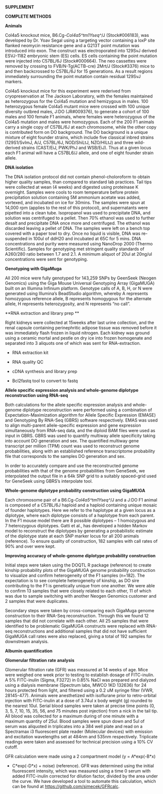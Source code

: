 **SUPPLEMENT**

**COMPLETE METHODS**

**Animals**

Col4a5 knockout mice, B6.Cg-*Col4a5^tm1Yseq^*/J (Stock\#006183), was
developed by Dr. Yoav Segal using a targeting vector containing a loxP
site flanked neomycin resistance gene and a G213T point mutation was
introduced into exon. The construct was electroporated into 129SvJ
derived ESVJ-1182 embryonic stem (ES) cells. ES cells containing the
point mutation were injected into C57BL/6J (Stock\#000664). The neo
cassettes were removed by crossing to FVB/N-Tg(ACTB-cre) 2Mrt/J
(Stock\#3376) mice to and then backcrossed to C57BL/6J for 15
generations. As a result regions immediately surrounding the point
mutation contain residual 129SvJ markers.

Col4a5 knockout mice for this experiment were rederived from
cryopreservation at The Jackson Laboratory, with the females maintained
as heterozygous for the Col4a5 mutation and hemizygous in males. 100
heterozygous female Col4a5 mutant mice were crossed with 100 unique
diversity outbred males, J:DO (JR\#009376), to generate a cohort of 100
males and 100 female F1 animals, where females were heterozygous of the
Col4a5 mutation and males were homozygous. Each of the 200 F1 animals
carry a single copy of C57BL/6J at each chromosome, while the other copy
is contributed form on DO background. The DO background is a unique
mixture of eight founder strains, which include five classical inbred
strains (129S1/SvImJ, A/J, C57BL/6J, NOD/ShiLtJ, NZO/HILtJ) and three
wild-derived strains (CAST/EiJ, PWK/PhJ and WSB/EiJ). Thus at a given
locus each F1 animal will have a C57BL6/J allele, and one of eight
founder strain allele.

**DNA isolation**

The DNA isolation protocol did not contain phenol-choloroform to obtain
higher quality samples, than compared to standard lab practices. Tail
tips were collected at wean (4 weeks) and digested using proteinase K
overnight. Samples were cools to room temperature before protein
precipitation solution containing 5M ammonium acetate was added,
vortexed, and incubated on ice for 30mins. The samples were spun at
14,000 rpm (applies to the rest of this protocol), and supernatants were
pipetted into a clean tube. Isopropanol was used to precipitate DNA, and
solution was centrifuged to a pellet. Then 70% ethanol was used to
further desalt and precipitate DNA once more and centrifuged. The
ethanol was discarded leaving a pellet of DNA. The samples were left on
a bench top covered with a paper towl to dry. Once no liquid is visible,
DNA was re-suspended in 100ul of ddH20 and incubated at 65C for 5 mins.
DNA concentrations and purity were measured using NanoDrop 2000 (Thermo
Scientific). Samples for genotyping met stringent quality standards of
A260/280 ratio between 1.7 and 2.1. A minimum aliquot of 20ul at 20ng/ul
concentrations were sent for genotyping.

**Genotyping with GigaMuga**

All 200 mice were fully genotyped for 143,259 SNPs by GeenSeek (Neogen
Genomics) using the Giga Mouse Universal Genotyping Array (GigaMUGA)
built on an Illumina Infinium platform. Genotype calls of A, B, H, or N
were generated using Illumina’s BeadStudio algorithm, whereby A
represents homozygous reference allele, B represents homogygous for the
alternate allele, H represents heterozygosity, and N represents “no
call”.

**RNA extraction and library prep **

Right kidneys were collected at 15weeks after last urine collection, and
the renal capsule containing perinephritic adipose tissue was removed
before it was immediately flash frozen in liquid nitrogen. Each kidney
was ground using a ceramic mortal and pestle on dry ice into frozen
homogenate and separated into 3 aliquots one of which was sent for
RNA-extraction.

-   RNA extraction kit

-   RNA quality QC

-   cDNA synthesis and library prep

-   Bcl2fastq tool to convert to fastq

**Allele specific expression analysis and whole-genome diplotype
reconstruction using RNA-seq**

Both calculations for the allele specific expression analysis and
whole-genome diplotype reconstruction were performed using a combination
of Expectation-Maximization algorithm for Allele Specific Expression
(EMASE) and Genotyping By RNA-Seq (GBRS) software respectively. EMAS was
used to align multi-parent allele-specific expression and gene
expression simultaneously from RNA-seq data, and the diploid BAM files
were used as input in GBRS. GBRS was used to quantify multiway allele
specificity taking into account DO generation and sex. The quantified
multiway gene transcript per million (TPM) count was used to reconstruct
genome probabilities, along with an established reference transcriptome
probability file that corresponds to the samples DO generation and sex.

In order to accurately compare and use the reconstructed genome
probabilities with that of the genome probabilities from GeneSeek, we
interpolated the output file in a 64k SNP grid to a suitably spaced-grid
used for GeneSeek using GBRS’s interpolate tool.

**Whole-genome diplotype probability construction using GigaMUGA**

Each chromosome pair of a B6.Cg-*Col4a5^tm1Yseq^*/J and a J:DO F1 animal
is composed of a C57BL/6J haploid and a haploid containing unique mosaic
of founder haplotypes. Here we refer to the haplotype at a given locus
as a diplotype, where each diplotype consists of a haplotype from each
parent. In the F1 mouse model there are 8 possible diplotypes – 1
homozygous and 7 heterozygous diplotypes. Gatti et al., has developed a
hidden Markov model to reconstruct the diplotypes by generating a
probabilistic estimate of the diplotype state at each SNP marker locus
for all 200 animals (reference). To ensure quality of construction, 182
samples with call rates of 90% and over were kept.

**Improving accuracy of whole-genome diplotype probability
construction**

Initial steps were taken using the DOQTL R package (reference) to create
kinship probability plots of the GigaMUGA genome probability
construction to visualize and confirm heterogeneity of the F1 samples
(n=182). The expectation is to see complete heterogeneity of kinship, as
DO sire contributing to the F1 is genetically unique from one another.
We were able to confirm 13 samples that were closely related to each
other, 11 of which was due to sample switching with another Neogen
Genomics customer and 2 samples that were duplicates.

Secondary steps were taken by cross-comparing each GigaMuga genome
construction to their RNA-Seq reconstruction. Through this we found 12
samples that did not correlate with each other. All 25 samples that were
identified to be problematic GigaMUGA constructs were replaced with
RNA-seq reconstructions and additional samples that did not have
sufficient GigaMUGA call rates were also replaced, giving a total of 192
samples for downstream analysis.

**Albumin quantification**

**Glomerular filtration rate analysis**

Glomerular filtration rate (GFR) was measured at 14 weeks of age. Mice
were weighed one week prior to testing to establish dosage of
FITC-inulin. A 5% FITC-inulin (Sigma, F3272) in 0.85% NaCl was prepared
and dialyzed using a dialysis membrane (Spectrum labs, MWCO 1KD 132636)
for 24 hours protected from light, and filtered using a 0.2 uM syringe
filter (VWR, 28145-477). Animals were anesthetized with isoflurane prior
to retro-orbital injection with FITC-inulin at a dose of 3.74ul x body
weight (g) rounded to the nearest 10ul. Serial blood samples were taken
at precise time points (0, 3, 5, 7, 10, 15, 35, 56, and 75 minutes post
injection) from a nick in the tail tip. All blood was collected for a
maximum during of one minute with a maximum quantity of 25ul. Blood
samples were spun down and 5ul of serum was aliquoted in triplicates
into a 384 well plate and read on a Spectramax i3 fluorescent plate
reader (Molecular devices) with emission and excitation wavelengths set
at 484nm and 535nm respectively. Triplicate readings were taken and
assessed for technical precision using a 10% CV cutoff.

GFR calculation were made using a 2 compartment model (y = A\*exp(-B\*x)
+ C\*exp(-D\*x) + noise) (reference). GFR was determined using the
initial fluorescent intensity, which was measured using a time 0 serum
with added FITC-inulin corrected for dilution factor, divided by the
area under the curve. We have developed a tool to automate this
calculation, which can be found at https://github.com/simecek/GFRcalc.
